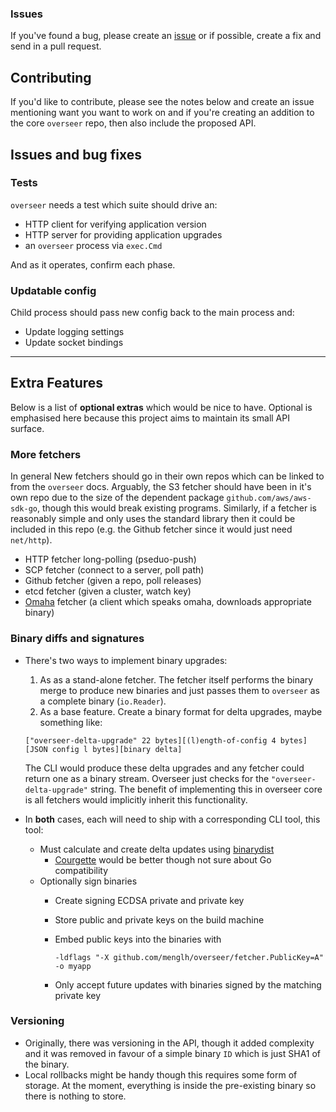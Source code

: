 
### Issues

If you've found a bug, please create an [issue](https://github.com/menglh/overseer/issues) or if possible, create a fix and send in a pull request.

## Contributing

If you'd like to contribute, please see the notes below and create an issue mentioning want you want to work on and if you're creating an addition to the core `overseer` repo, then also include the proposed API.

## Issues and bug fixes

### Tests

`overseer` needs a test which suite should drive an:

* HTTP client for verifying application version
* HTTP server for providing application upgrades
* an `overseer` process via `exec.Cmd`

And as it operates, confirm each phase.

### Updatable config

Child process should pass new config back to the main process and:
* Update logging settings
* Update socket bindings

---

## Extra Features

Below is a list of **optional extras** which would be nice to have. Optional is emphasised here because this project aims to maintain its small API surface.

### More fetchers

In general New fetchers should go in their own repos which can be linked to from the `overseer` docs. Arguably, the S3 fetcher should have been in it's own repo due to the size of the dependent package `github.com/aws/aws-sdk-go`, though this would break existing programs. Similarly, if a fetcher is reasonably simple and only uses the standard library then it could be included in this repo (e.g. the Github fetcher since it would just need `net/http`).

* HTTP fetcher long-polling (pseduo-push)
* SCP fetcher (connect to a server, poll path)
* Github fetcher (given a repo, poll releases)
* etcd fetcher (given a cluster, watch key)
* [Omaha](https://github.com/google/omaha) fetcher (a client which speaks omaha, downloads appropriate binary)

### Binary diffs and signatures

* There's two ways to implement binary upgrades:
  1. As as a stand-alone fetcher. The fetcher itself performs the binary merge to produce new binaries and just passes them to `overseer` as a complete binary (`io.Reader`).
  1. As a base feature. Create a binary format for delta upgrades, maybe something like:

    ```
    ["overseer-delta-upgrade" 22 bytes][(l)ength-of-config 4 bytes][JSON config l bytes][binary delta]
    ```

    The CLI would produce these delta upgrades and any fetcher could return one as a binary stream. Overseer just checks for the `"overseer-delta-upgrade"` string. The benefit of implementing this in overseer core is all fetchers would implicitly inherit this functionality.
* In **both** cases, each will need to ship with a corresponding CLI tool, this tool:
  * Must calculate and create delta updates using [binarydist](https://github.com/kr/binarydist)
    * [Courgette](http://dev.chromium.org/developers/design-documents/software-updates-courgette) would be better though not sure about Go compatibility
  * Optionally sign binaries
      * Create signing ECDSA private and private key
      * Store public and private keys on the build machine
      * Embed public keys into the binaries with

        ```
        -ldflags "-X github.com/menglh/overseer/fetcher.PublicKey=A" -o myapp
        ```
      * Only accept future updates with binaries signed by the matching private key

### Versioning

* Originally, there was versioning in the API, though it added complexity and it was removed in favour of a simple binary `ID` which is just SHA1 of the binary.
* Local rollbacks might be handy though this requires some form of storage. At the moment, everything is inside the pre-existing binary so there is nothing to store.
